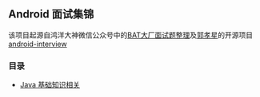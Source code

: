 ## Android 面试集锦

该项目起源自鸿洋大神微信公众号中的[BAT大厂面试题整理](https://mp.weixin.qq.com/s/p3l9wr4DX976Lr62-dYe8w)及[郭孝星](https://github.com/guoxiaoxing)的开源项目[android-interview](https://github.com/guoxiaoxing/android-interview)

### 目录
- [Java 基础知识相关](https://github.com/zhgqthomas/android_interview/blob/master/blog/Java%E5%9F%BA%E7%A1%80%E7%9F%A5%E8%AF%86%E9%9D%A2%E8%AF%95%E7%82%B9.md)